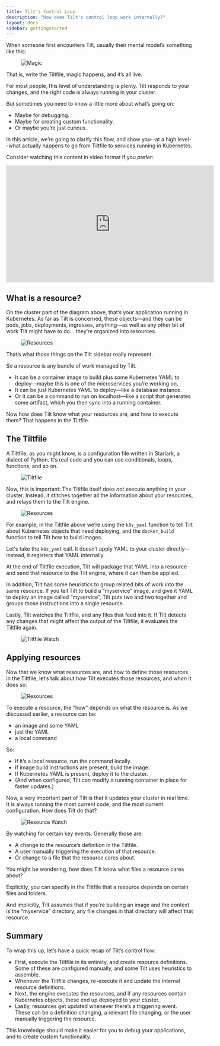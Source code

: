 ```yaml
---
title: Tilt's Control Loop
description: "How does Tilt's control loop work internally?"
layout: docs
sidebar: gettingstarted
---
```

When someone first encounters Tilt, usually their mental model’s something like this:

<figure>
  <img src="/assets/img/controlloop/02.jpg" class="no-shadow" alt="Magic">
</figure>

That is, write the Tiltfile, magic happens, and it’s all live. 

For most people, this level of understanding is plenty. Tilt responds to your changes, and the right code is always running in your cluster.

 But sometimes you need to know a little more about what’s going on: 
 
 - Maybe for debugging. 
 - Maybe for creating custom functionality. 
 - Or maybe you’re just curious.
 
 In this article, we’re going to clarify this flow, and show you--at a high level--what actually happens to go from Tiltfile to services running in Kubernetes.

Consider watching this content in video format if you prefer:

<iframe width="560" height="315" src="https://www.youtube.com/embed/mN31_O-B4ss" frameborder="0" allow="accelerometer; autoplay; encrypted-media; gyroscope; picture-in-picture" allowfullscreen></iframe>

## What is a resource?

On the cluster part of the diagram above, that’s your application running in Kubernetes. As far as Tilt is concerned, these objects—and they can be pods, jobs, deployments, ingresses, anything—as well as any other bit of work Tilt might have to do… they’re organized into resources. 

<figure>
  <img src="/assets/img/controlloop/03.jpg" class="no-shadow" alt="Resources">
</figure>

That’s what those things on the Tilt sidebar really represent.

So a resource is any bundle of work managed by Tilt. 

- It can be a container image to build plus some Kubernetes YAML to deploy—maybe this is one of the microservices you’re working on. 
- It can be just Kubernetes YAML to deploy—like a database instance. 
- Or it can be a command to run on localhost—like a script that generates some artifact, which you then sync into a running container. 

Now how does Tilt know what your resources are, and how to execute them? That happens in the Tiltfile.

## The Tiltfile

A Tiltfile, as you might know, is a configuration file written in Starlark, a dialect of Python. It’s real code and you can use conditionals, loops, functions, and so on.

<figure>
  <img src="/assets/img/controlloop/01.jpg" class="no-shadow" alt="Tiltfile">
</figure>

Now, this is important: The Tiltfile itself does *not*  execute anything in your cluster. Instead, it stitches together all the information about your resources, and relays them to the Tilt engine.

<figure>
  <img src="/assets/img/controlloop/04.jpg" class="no-shadow" alt="Resources">
</figure>

For example, in the Tiltfile above we’re using the `k8s_yaml` function to tell Tilt about Kubernetes objects that need deploying, and the `docker_build` function to tell Tilt how to build images. 

Let's take the `k8s_yaml` call. It doesn’t apply YAML to your cluster directly--instead, it registers that YAML internally. 

At the end of Tiltfile execution, Tilt will package that YAML into a resource and send that resource to the Tilt engine, where it can then be applied.

In addition, Tilt has some heuristics to group related bits of work into the same resource. If you tell Tilt to build a “myservice” image, and give it YAML to deploy an image called “myservice”, Tilt puts two and two together and groups those instructions into a single resource.

Lastly, Tilt watches the Tiltfile, and any files that feed into it. If Tilt detects any changes that might affect the output of the Tiltfile, it evaluates the Tiltfile again.

<figure>
  <img src="/assets/img/controlloop/05.jpg" class="no-shadow" alt="Tiltfile Watch">
</figure>

## Applying resources

Now that we know what resources are, and how to define those resources in the Tiltfile, let’s talk about *how* Tilt executes those resources, and *when* it does so.

<figure>
  <img src="/assets/img/controlloop/07.jpg" class="no-shadow" alt="Resources">
</figure>

To execute a resource, the "how" depends on what the resource is. As we discussed earlier, a resource can be:

- an image and some YAML
- just the YAML
- a local command 

So: 

- If it’s a local resource, run the command locally. 
- If image build instructions are present, build the image. 
- If Kubernetes YAML is present, deploy it to the cluster. 
- (And when configured, Tilt can modify a running container in place for faster updates.) 

Now, a very important part of Tilt is that it updates your cluster in real time. It is always running the most current code, and the most current configuration. How does Tilt do that? 

<figure>
  <img src="/assets/img/controlloop/06.jpg" class="no-shadow" alt="Resource Watch">
</figure>

By watching for certain key events. Generally those are: 

- A change to the resource’s definition in the Tiltfile. 
- A user manually triggering the execution of that resource. 
- Or change to a file that the resource cares about.

You might be wondering, how does Tilt know what files a resource cares about? 

Explicitly, you can specify in the Tiltfile that a resource depends on certain files and folders. 

And implicitly, Tilt assumes that if you’re building an image and the context is the “myservice” directory, any file changes in that directory will affect that resource.

## Summary

To wrap this up, let’s have a quick recap of Tilt’s control flow: 

- First, execute the Tiltfile in its entirety, and create resource definitions. Some of these are configured manually, and some Tilt uses heuristics to assemble. 
- Whenever the Tiltfile changes, re-execute it and update the internal resource definitions.
-  Next, the engine  executes the resources, and if any resources contain Kubernetes objects, these end up deployed to your cluster. 
- Lastly, resources get updated whenever there’s a triggering event. These can be a definition changing, a relevant file changing, or the user manually triggering the resource.

This knowledge should make it easier for you to debug your applications, and to create custom functionality. 
